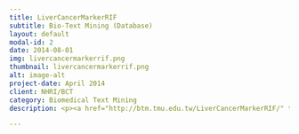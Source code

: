 ```yaml
---
title: LiverCancerMarkerRIF
subtitle: Bio-Text Mining (Database)
layout: default
modal-id: 2
date: 2014-08-01
img: livercancermarkerrif.png
thumbnail: livercancermarkerrif.png
alt: image-alt
project-date: April 2014
client: NHRI/BCT
category: Biomedical Text Mining
description: <p><a href="http://btm.tmu.edu.tw/LiverCancerMarkerRIF/" target="_blank">LiverCancerMarkerRIF</a> is a liver cancer biomarker database along with a text-mining-based curation system, which allows users to retrieve biomarker-related narrations and curate supporting evidence on liver cancer biomarkers directly while browsing PubMed.</p><p>Fund# MOST 104-2221-E-143-005</p>

---
```

